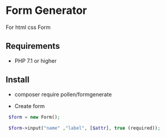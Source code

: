 # Form Generator
  
  For html css Form
 


## Requirements

* PHP 7.1 or higher


## Install

* composer require pollen/formgenerate


* Create form
````php
 $form = new Form();
 
 $form->input("name" ,"label", [$attr], true (required));
``````